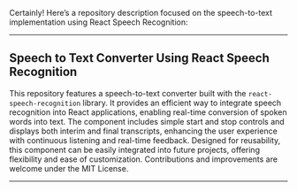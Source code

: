 Certainly! Here’s a repository description focused on the speech-to-text implementation using React Speech Recognition:

---

## Speech to Text Converter Using React Speech Recognition

This repository features a speech-to-text converter built with the `react-speech-recognition` library. It provides an efficient way to integrate speech recognition into React applications, enabling real-time conversion of spoken words into text. The component includes simple start and stop controls and displays both interim and final transcripts, enhancing the user experience with continuous listening and real-time feedback. Designed for reusability, this component can be easily integrated into future projects, offering flexibility and ease of customization. Contributions and improvements are welcome under the MIT License.

---
